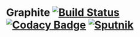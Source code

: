 # Graphite [![Build Status](https://travis-ci.org/hawkw/scala-graphite.svg?branch=master)](https://travis-ci.org/hawkw/scala-graphite) [![Codacy Badge](https://api.codacy.com/project/badge/Grade/841d6e32ac08444ba481716f434b2910)](https://www.codacy.com/app/hawk/scala-graphite?utm_source=github.com&amp;utm_medium=referral&amp;utm_content=hawkw/scala-graphite&amp;utm_campaign=Badge_Grade) [![Sputnik](https://sputnik.ci/conf/badge)](https://sputnik.ci/app#/builds/hawkw/scala-graphite)

